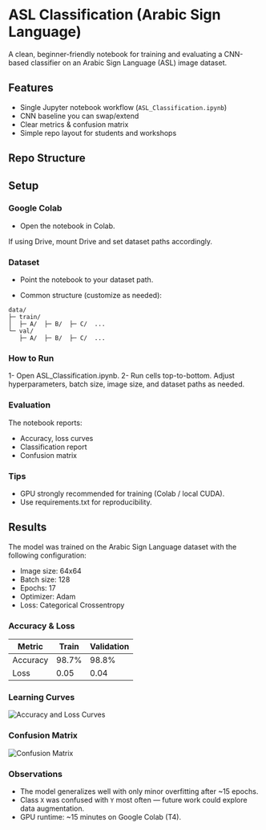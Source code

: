 # ASL Classification (Arabic Sign Language) 

A clean, beginner-friendly notebook for training and evaluating a CNN-based classifier on an Arabic Sign Language (ASL) image dataset.

## Features
- Single Jupyter notebook workflow (`ASL_Classification.ipynb`)
- CNN baseline you can swap/extend
- Clear metrics & confusion matrix
- Simple repo layout for students and workshops

## Repo Structure

## Setup

### Google Colab

- Open the notebook in Colab.

If using Drive, mount Drive and set dataset paths accordingly.

### Dataset

- Point the notebook to your dataset path.

- Common structure (customize as needed):
```
data/
├─ train/
│  ├─ A/  ├─ B/  ├─ C/  ...
└─ val/
   ├─ A/  ├─ B/  ├─ C/  ...
```

### How to Run

1- Open ASL_Classification.ipynb.
2- Run cells top-to-bottom. Adjust hyperparameters, batch size, image size, and dataset paths as needed.

### Evaluation

The notebook reports:

- Accuracy, loss curves
- Classification report
- Confusion matrix

### Tips

- GPU strongly recommended for training (Colab / local CUDA).
- Use requirements.txt for reproducibility.

## Results

The model was trained on the Arabic Sign Language dataset with the following configuration:
- Image size: 64x64
- Batch size: 128
- Epochs: 17
- Optimizer: Adam
- Loss: Categorical Crossentropy

### Accuracy & Loss
| Metric        | Train | Validation |
|---------------|-------|------------|
| Accuracy      | 98.7% | 98.8%      |
| Loss          | 0.05  | 0.04       |

### Learning Curves
![Accuracy and Loss Curves](assets/accuracy_curve.png)

### Confusion Matrix
![Confusion Matrix](assets/confusion_matrix.png)

### Observations
- The model generalizes well with only minor overfitting after ~15 epochs.
- Class `X` was confused with `Y` most often — future work could explore data augmentation.
- GPU runtime: ~15 minutes on Google Colab (T4).
